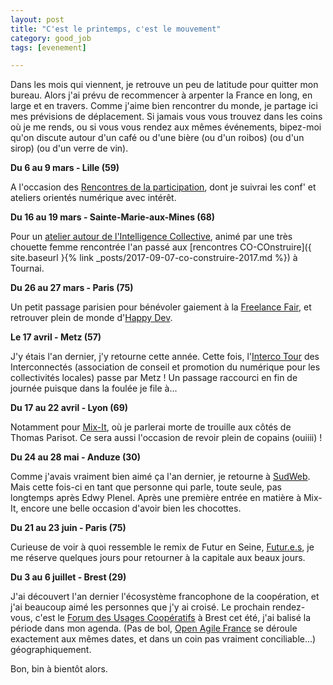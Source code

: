```yaml
---
layout: post
title: "C'est le printemps, c'est le mouvement"
category: good_job
tags: [evenement]

---
```


Dans les mois qui viennent, je retrouve un peu de latitude pour quitter mon bureau. Alors j'ai prévu de recommencer à arpenter la France en long, en large et en travers. Comme j'aime bien rencontrer du monde, je partage ici mes prévisions de déplacement. Si jamais vous vous trouvez dans les coins où je me rends, ou si vous vous rendez aux mêmes événements, bipez-moi qu'on discute autour d'un café ou d'une bière (ou d'un roibos) (ou d'un sirop) (ou d'un verre de vin).


<!--more-->
**Du 6 au 9 mars - Lille (59)**

A l'occasion des [Rencontres de la participation](https://www.rencontres-participation.fr), dont je suivrai les conf' et ateliers orientés numérique avec intérêt.

**Du 16 au 19 mars - Sainte-Marie-aux-Mines (68)**

Pour un [atelier autour de l'Intelligence Collective](https://labocollectif.wordpress.com/2018/02/17/223/), animé par une très chouette femme rencontrée l'an passé aux [rencontres CO-COnstruire]({ site.baseurl }{% link _posts/2017-09-07-co-construire-2017.md %}) à Tournai.

**Du 26 au 27 mars - Paris (75)**

Un petit passage parisien pour bénévoler gaiement à la [Freelance Fair](http://freelancefair.org/), et retrouver plein de monde d'[Happy Dev](http://happy-dev.fr/).

**Le 17 avril - Metz (57)**

J'y étais l'an dernier, j'y retourne cette année. Cette fois, l'[Interco Tour](http://www.interconnectes.com/intercotour/) des Interconnectés (association de conseil et promotion du numérique pour les collectivités locales) passe par Metz ! Un passage raccourci en fin de journée puisque dans la foulée je file à...

**Du 17 au 22 avril - Lyon (69)**

Notamment pour [Mix-It](https://mixitconf.org/2018), où je parlerai morte de trouille aux côtés de Thomas Parisot. Ce sera aussi l'occasion de revoir plein de copains (ouiiii) !

**Du 24 au 28 mai - Anduze (30)**

Comme j'avais vraiment bien aimé ça l'an dernier, je retourne à [SudWeb](). Mais cette fois-ci en tant que personne qui parle, toute seule, pas longtemps après Edwy Plenel. Après une première entrée en matière à Mix-It, encore une belle occasion d'avoir bien les chocottes.

**Du 21 au 23 juin - Paris (75)**

Curieuse de voir à quoi ressemble le remix de Futur en Seine, [Futur.e.s](https://blog.futuresfestivals.com/futur-seine-devient-futur-e-s/), je me réserve quelques jours pour retourner à la capitale aux beaux jours.

**Du 3 au 6 juillet - Brest (29)**

J'ai découvert l'an dernier l'écosystème francophone de la coopération, et j'ai beaucoup aimé les personnes que j'y ai croisé. Le prochain rendez-vous, c'est le [Forum des Usages Coopératifs](http://forum-usages-cooperatifs.net/index.php/Accueil) à Brest cet été, j'ai balisé la période dans mon agenda. (Pas de bol, [Open Agile France](http://agileopenfrance.com/saison/ete2018/) se déroule exactement aux mêmes dates, et dans un coin pas vraiment conciliable...) géographiquement.

Bon, bin à bientôt alors.
